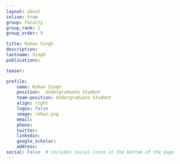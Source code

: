 ```yaml
---
layout: about
inline: true
group: Faculty
group_rank: 1
group_order: 9

title: Rohan Singh
description:  
lastname: Singh
publications:  

teaser:   

profile:
    name: Rohan Singh
    position:  Undergraduate Student
    team-position: Undergraduate Student
    align: right
    logos: false
    image: rohan.png
    email:
    phone:  
    twitter:
    linkedin:
    google_scholar:
    address:
social: False  # includes social icons at the bottom of the page        
---
```

